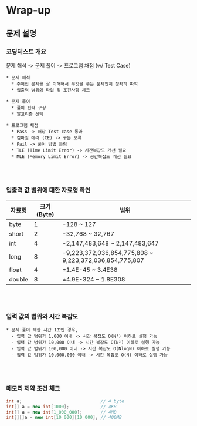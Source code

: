 Wrap-up
===

문제 설명
---

<h3> 코딩테스트 개요 </h3>
문제 해석 -> 문제 풀이 -> 프로그램 채점 (w/ Test Case)

```text
* 문제 해석
  * 주어진 문제를 잘 이해해서 무엇을 푸는 문제인지 정확히 파악
  * 입출력 범위와 타입 및 조건사항 체크
  
* 문제 풀이
  * 풀이 전략 구상
  * 알고리즘 선택
  
* 프로그램 채점
  * Pass -> 해당 Test case 통과
  * 컴파일 에러 (CE) -> 구문 오류
  * Fail -> 풀이 방법 틀림
  * TLE (Time Limit Error) -> 시간복잡도 개선 필요
  * MLE (Memory Limit Error) -> 공간복잡도 개선 필요
```

<br/>
<br/>


<h3> 입출력 값 범위에 대한 자료형 확인 </h3>

| 자료형    | 크기(Byte) | 범위                                                     |
|--------|----------|--------------------------------------------------------|
| byte   | 1        | -128 ~ 127                                             |
| short  | 2        | -32,768 ~ 32,767                                       |
| int    | 4        | -2,147,483,648 ~ 2,147,483,647                         |
| long   | 8        | -9,223,372,036,854,775,808 ~ 9,223,372,036,854,775,807 |
| float  | 4        | ±1.4E-45 ~ 3.4E38                                      |
| double | 8        | ±4.9E-324 ~ 1.8E308                                    |

<br/>
<br/>


<h3> 입력 값의 범위와 시간 복잡도 </h3>

```text
* 문제 풀이 제한 시간 1초인 경우,
  - 입력 값 범위가 1,000 이내 -> 시간 복잡도 O(N³) 이하로 실행 가능
  - 입력 값 범위가 10,000 이내 -> 시간 복잡도 O(N²) 이하로 실행 가능
  - 입력 값 범위가 100,000 이내 -> 시간 복잡도 O(NlogN) 이하로 실행 가능
  - 입력 값 범위가 10,000,000 이내 -> 시간 복잡도 O(N) 이하로 실행 가능
```

<br/>
<br/>


<h3> 메모리 제약 조건 체크 </h3>

```java
int a;                              // 4 byte
int[] a = new int[1000];            // 4KB
int[] a = new int[1_000_000];       // 4MB
int[][]a = new int[10_000][10_000]; // 400MB

```

